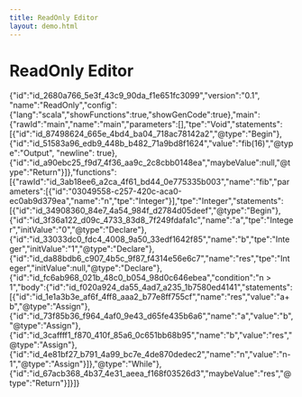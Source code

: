 ```yaml
---
title: ReadOnly Editor
layout: demo.html
---
```


# ReadOnly Editor

<div class="flowrun-instance flowrun-readonly flowrun--hidden ">
    {"id":"id_2680a766_5e3f_43c9_90da_f1e651fc3099","version":"0.1", "name":"ReadOnly","config":{"lang":"scala","showFunctions":true,"showGenCode":true},"main":{"rawId":"main","name":"main","parameters":[],"tpe":"Void","statements":[{"id":"id_87498624_665e_4bd4_ba04_718ac78142a2","@type":"Begin"},{"id":"id_51583a96_edb9_448b_b482_71a9bd8f1624","value":"fib(16)","@type":"Output", "newline": true},{"id":"id_a90ebc25_f9d7_4f36_aa9c_2c8cbb0148ea","maybeValue":null,"@type":"Return"}]},"functions":[{"rawId":"id_3ab18ee6_a2ca_4f61_bd44_0e775335b003","name":"fib","parameters":[{"id":"03049558-c257-420c-aca0-ec0ab9d379ea","name":"n","tpe":"Integer"}],"tpe":"Integer","statements":[{"id":"id_34908360_84e7_4a54_984f_d2784d05deef","@type":"Begin"},{"id":"id_3f36a122_d09c_4733_83d8_7f249fdafa1c","name":"a","tpe":"Integer","initValue":"0","@type":"Declare"},{"id":"id_33033dc0_fdc4_4008_9a50_33edf1642f85","name":"b","tpe":"Integer","initValue":"1","@type":"Declare"},{"id":"id_da88bdb6_c907_4b5c_9f87_f4314e56e6c7","name":"res","tpe":"Integer","initValue":null,"@type":"Declare"},{"id":"id_fc6ab968_021b_48c0_b054_98d0c646ebea","condition":"n > 1","body":{"id":"id_f020a924_da55_4ad7_a235_1b7580ed4141","statements":[{"id":"id_1e1a3b3e_af6f_4ff8_aaa2_b77e8ff755cf","name":"res","value":"a+b","@type":"Assign"},{"id":"id_73f85b36_f964_4af0_9e43_d65fe435b6a6","name":"a","value":"b","@type":"Assign"},{"id":"id_3caffff1_f870_410f_85a6_0c651bb68b95","name":"b","value":"res","@type":"Assign"},{"id":"id_4e81bf27_b791_4a99_bc7e_4de870dedec2","name":"n","value":"n-1","@type":"Assign"}]},"@type":"While"},{"id":"id_67acb368_4b37_4e31_aeea_f168f03526d3","maybeValue":"res","@type":"Return"}]}]}   
</div>

